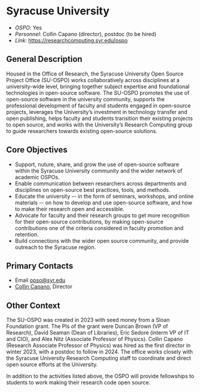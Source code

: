 # Syracuse University

 * *OSPO*: Yes
 * *Personnel*: Collin Capano (director), postdoc (to be hired)
 * *Link*: https://researchcomputing.syr.edu/ospo

## General Description

Housed in the Office of Research, the Syracuse University Open Source Project Office (SU-OSPO) works collaboratively across disciplines at a university-wide level, bringing together subject expertise and foundational technologies in open-source software. The SU-OSPO promotes the use of open-source software in the university community, supports the professional development of faculty and students engaged in open-source projects, leverages the University’s investment in technology transfer and open publishing, helps faculty and students transition their existing projects to open source, and works with the University’s Research Computing group to guide researchers towards existing open-source solutions.


## Core Objectives

 * Support, nuture, share, and grow the use of open-source software within the Syracuse University community and the wider network of academic OSPOs.
 * Enable communication between researchers across departments and disciplines on open-source best practices, tools, and methods.
 * Educate the university -- in the form of seminars, workshops, and online materials -- on how to develop and use open-source software, and how to make their research open and accessible.
 * Advocate for faculty and their research groups to get more recognition for their open-source contributions, by making open-source contributions one of the criteria considered in faculty promotion and retention.
 * Build connections with the wider open source community, and provide outreach to the Syracuse region.

## Primary Contacts

 * Email opso@syr.edu
 * [Collin Capano](https://artsandsciences.syracuse.edu/people/faculty/collin-capano/), Director

## Other Context

The SU-OSPO was created in 2023 with seed money from a Sloan Foundation grant. The PIs of the grant were Duncan Brown (VP of Research), David Seaman (Dean of Libraries), Eric Sedore (interm VP of IT and CIO), and Alex Nitz (Associate Professor of Physics). Collin Capano (Research Associate Professor of Physics) was hired as the first director in winter 2023, with a postdoc to follow in 2024. The office works closely with the Syracuse University Research Computing staff to coordinate and direct open source efforts at the University.

In addition to the activities listed above, the OSPO will provide fellowships to students to work making their research code open source.
